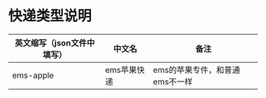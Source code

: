 # 快递类型说明

| 英文缩写（json文件中填写） | 中文名     | 备注                 |
|-----------------|---------|--------------------|
| ems-apple       | ems苹果快递 | ems的苹果专件，和普通ems不一样 |


